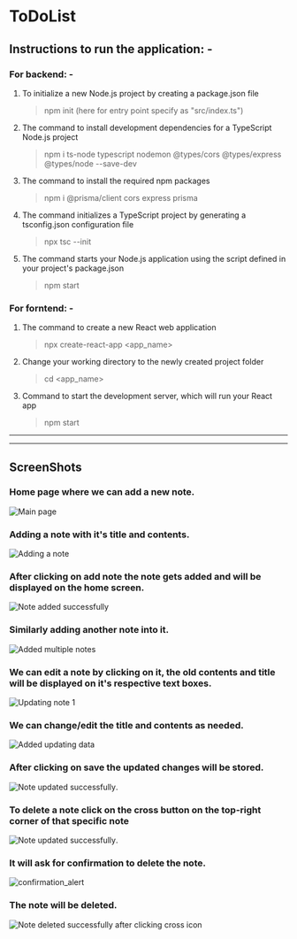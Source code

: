 # ToDoList

## Instructions to run the application: -
### For backend: -
1.  To initialize a new Node.js project by creating a package.json file
    > npm init
    (here for entry point specify as "src/index.ts")

2.  The command to install development dependencies for a TypeScript Node.js project
    > npm i ts-node typescript nodemon @types/cors @types/express @types/node --save-dev   

3.  The command to install the required npm packages
    > npm i @prisma/client cors express prisma   

4.  The command initializes a TypeScript project by generating a tsconfig.json configuration file
    > npx tsc --init

5.  The command starts your Node.js application using the script defined in your project's package.json
    > npm start

### For forntend: -
1.  The command to create a new React web application
    > npx create-react-app <app_name>

2.  Change your working directory to the newly created project folder
    > cd <app_name>

3.  Command to start the development server, which will run your React app
    > npm start

 <hr></hr>
 <hr></hr>       

## ScreenShots

### Home page where we can add a new note.
![Main page](https://github.com/AtharvaDhamse/ToDoList/assets/132578195/05ab3952-71f9-494f-87a3-78e48fed3a50)

### Adding a note with it's title and contents.
![Adding a note](https://github.com/AtharvaDhamse/ToDoList/assets/132578195/c4a54cd0-05b1-487f-9dc8-9b4b5fa417f5)

### After clicking on add note the note gets added and will be displayed on the home screen.
![Note added successfully](https://github.com/AtharvaDhamse/ToDoList/assets/132578195/41605624-da3f-44e2-bd19-4f900c60a633)

### Similarly adding another note into it.
![Added multiple notes](https://github.com/AtharvaDhamse/ToDoList/assets/132578195/b959fe86-75ef-4b37-999f-438d15e13100)

### We can edit a note by clicking on it, the old contents and title will be displayed on it's respective text boxes.
![Updating note 1](https://github.com/AtharvaDhamse/ToDoList/assets/132578195/b4bb524a-69e6-4a24-8e1d-f4cd9ba31e4f)

### We can change/edit the title and contents as needed. 
![Added updating data](https://github.com/AtharvaDhamse/ToDoList/assets/132578195/92bcb746-a7d4-4f56-80d5-7725e14adbf0)

### After clicking on save the updated changes will be stored.
![Note updated successfully](https://github.com/AtharvaDhamse/ToDoList/assets/132578195/e0a73807-d78b-4c09-97fd-70af740074a6).

### To delete a note click on the cross button on the top-right corner of that specific note
![Note updated successfully](https://github.com/AtharvaDhamse/ToDoList/assets/132578195/e0a73807-d78b-4c09-97fd-70af740074a6).

### It will ask for confirmation to delete the note.
![confirmation_alert](https://github.com/AtharvaDhamse/ToDoList/assets/132578195/adaf0e46-37e4-4253-b022-fc99c2afed07)

### The note will be deleted.
![Note deleted successfully after clicking cross icon](https://github.com/AtharvaDhamse/ToDoList/assets/132578195/7a064bf4-ddab-416d-8c23-944a4d629f9a)
